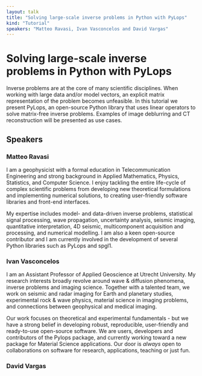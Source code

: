 ```yaml
---
layout: talk
title: "Solving large-scale inverse problems in Python with PyLops"
kind: "Tutorial"
speakers: "Matteo Ravasi, Ivan Vasconcelos and David Vargas"
---
```


# Solving large-scale inverse problems in Python with PyLops

Inverse problems are at the core of many scientific disciplines. When working with large data and/or model vectors, an explicit matrix representation of the problem becomes unfeasible. In this tutorial we present PyLops, an open-source Python library that uses linear operators to solve matrix-free inverse problems. Examples of image deblurring and CT reconstruction will be presented as use cases.

## Speakers

### Matteo Ravasi

I am a geophysicist with a formal education in Telecommunication Engineering and strong background in Applied Mathematics, Physics, Statistics, and Computer Science. I enjoy tackling the entire life-cycle of complex scientific problems from developing new theoretical formulations and implementing numerical solutions, to creating user-friendly software libraries and front-end interfaces.

My expertise includes model- and data-driven inverse problems, statistical signal processing, wave propagation, uncertainty analysis, seismic imaging, quantitative interpretation, 4D seismic, multicomponent acquisition and processing, and numerical modelling. I am also a keen open-source contributor and I am currently involved in the development of several Python libraries such as PyLops and spgl1.

### Ivan Vasconcelos

I am an Assistant Professor of Applied Geoscience at Utrecht University. My research interests broadly revolve around wave & diffusion phenomena, inverse problems and imaging science. Together with a talented team, we work on seismic and radar imaging for Earth and planetary studies, experimental rock & wave physics, material science in imaging problems, and connections between geophysical and medical imaging.

Our work focuses on theoretical and experimental fundamentals - but we have a strong belief in developing robust, reproducible, user-friendly and ready-to-use open-source software. We are users, developers and contributors of the Pylops package, and currently working toward a new package for Material Science applications.  Our door is *always* open to collaborations on software for research, applications, teaching or just fun.

### David Vargas


